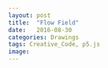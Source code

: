 ```yaml
---
layout: post
title:  "Flow Field"
date:   2016-08-30
categories: Drawings
tags: Creative_Code, p5.js
image:
---
```

<script src="/js/p5Sketches/P5perlinFlowFieldSketch.js" type="text/javascript"></script>
<script src="/js/p5Objects/P5_flowField.js"></script>
